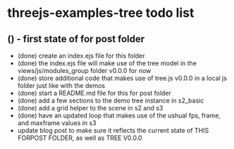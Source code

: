 # threejs-examples-tree todo list


## () - first state of for post folder

* (done) create an index.ejs file for this folder
* (done) the index.ejs file will make use of the tree model in the views/js/modules_group folder v0.0.0 for now
* (done) store additional code that makes use of tree.js v0.0.0 in a local js folder just like with the demos
* (done) start a README.md file for this for post folder
* (done) add a few sections to the demo tree instance in s2_basic
* (done) add a grid helper to the scene in s2 and s3
* (done) have an updated loop that makes use of the ushual fps, frame, and maxframe values in s3
* update blog post to make sure it reflects the current state of THIS FORPOST FOLDER, as well as TREE V0.0.0